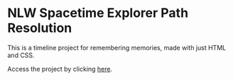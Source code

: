 # NLW Spacetime Explorer Path Resolution

This is a timeline project for remembering memories, made with just HTML and CSS.

Access the project by clicking [here](https://emanueltavecia.github.io/nlw-spacetime-explorer).